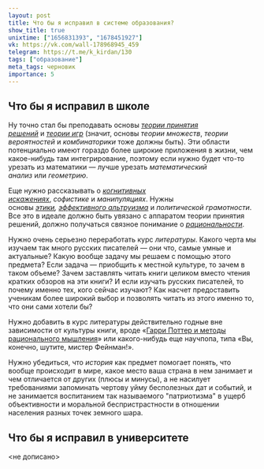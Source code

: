 ```yaml
---
layout: post
title: Что бы я исправил в системе образования?
show_title: true
unixtime: ["1656831393", "1678451927"]
vk: https://vk.com/wall-178968945_459
telegram: https://t.me/k_kirdan/130
tags: ["образование"]
meta_tags: черновик
importance: 5
---
```

## Что бы я исправил в школе

Ну точно стал бы преподавать основы _[теории принятия решений](https://www.lesswrong.com/posts/zEWJBFFMvQ835nq6h/decision-theory-faq)_ и _[теории игр](https://vk.com/wall-199052526_245)_ (значит, основы _теории множеств_, _теории вероятностей_ и _комбинаторики_ тоже должны быть). Эти области потенциально имеют гораздо более широкие приложения в жизни, чем какое-нибудь там интегрирование, поэтому если нужно будет что-то урезать из математики — лучше урезать _математический анализ_ или _геометрию_.

Еще нужно рассказывать о _[когнитивных искажениях](https://vk.com/wall-199052526_359)_, _софистике_ и _манипуляциях_. Нужны основы _[этики](301RS.html), [эффективного альтруизма](https://vk.com/wall-199052526_78)_ и _политической грамотности_. Все это в идеале должно быть увязано с аппаратом теории принятия решений, должно получаться связное понимание о _[рациональности](https://lesswrong.ru/w/Что_такое_рациональность)_.

Нужно очень серьезно переработать курс _литературы_. Какого черта мы изучаем так много русских писателей — они что, самые умные и актуальные? Какую вообще задачу мы решаем с помощью этого предмета? Если задача — приобщить к местной культуре, то зачем в таком объеме? Зачем заставлять читать книги целиком вместо чтения кратких обзоров на эти книги? И если изучать русских писателей, то почему именно тех, кого сейчас изучают? Как насчет предоставить ученикам более широкий выбор и позволять читать из этого именно то, что они сами хотели бы? 

Нужно добавить в курс литературы действительно годные вне зависимости от культуры книги, вроде «[Гарри Поттер и методы рационального мышления](https://hpmor.ru/)» или какого-нибудь еще научпопа, типа «Вы, конечно, шутите, мистер Фейнман!».

Нужно убедиться, что _история_ как предмет помогает понять, что вообще происходит в мире, какое место ваша страна в нем занимает и чем отличается от других (плюсы и минусы), а не насилует требованиями запоминать чертову уйму бесполезных дат и событий, и не занимается воспитанием так называемого "патриотизма" в ущерб объективности и моральной беспристрастности в отношении населения разных точек земного шара.

## Что бы я исправил в университете

\<не дописано\>